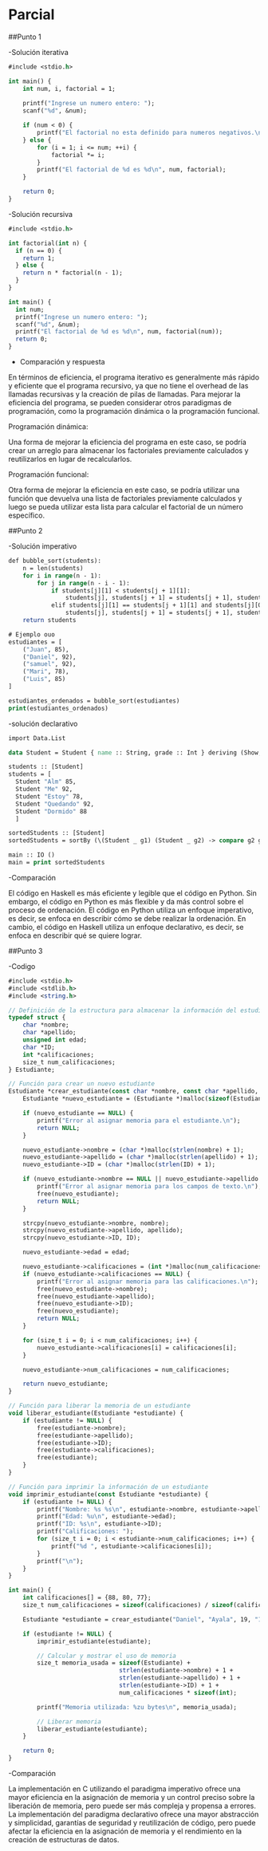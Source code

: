 # Parcial

##Punto 1

-Solución iterativa  
```do
#include <stdio.h>

int main() {
    int num, i, factorial = 1;
    
    printf("Ingrese un numero entero: ");
    scanf("%d", &num);

    if (num < 0) {
        printf("El factorial no esta definido para numeros negativos.\n");
    } else {
        for (i = 1; i <= num; ++i) {
            factorial *= i;
        }
        printf("El factorial de %d es %d\n", num, factorial);
    }

    return 0;
}
```
-Solución recursiva 
```do
#include <stdio.h>

int factorial(int n) {
  if (n == 0) {
    return 1;
  } else {
    return n * factorial(n - 1);
  }
}

int main() {
  int num;
  printf("Ingrese un numero entero: ");
  scanf("%d", &num);
  printf("El factorial de %d es %d\n", num, factorial(num));
  return 0;
}
```
- Comparación y respuesta
  
En términos de eficiencia, el programa iterativo es generalmente más rápido y eficiente que el programa recursivo, ya que no tiene el overhead de las llamadas recursivas y la creación de pilas de llamadas. Para mejorar la eficiencia del programa, se pueden considerar otros paradigmas de programación, como la programación dinámica o la programación funcional.

Programación dinámica:

Una forma de mejorar la eficiencia del programa en este caso, se podría crear un arreglo para almacenar los factoriales previamente calculados y reutilizarlos en lugar de recalcularlos.

Programación funcional:

Otra forma de mejorar la eficiencia en este caso, se podría utilizar una función que devuelva una lista de factoriales previamente calculados y luego se pueda utilizar esta lista para calcular el factorial de un número específico.

##Punto 2

-Solución imperativo 
```do
def bubble_sort(students):
    n = len(students)
    for i in range(n - 1):
        for j in range(n - i - 1):
            if students[j][1] < students[j + 1][1]:
                students[j], students[j + 1] = students[j + 1], students[j]
            elif students[j][1] == students[j + 1][1] and students[j][0] > students[j + 1][0]:
                students[j], students[j + 1] = students[j + 1], students[j]
    return students

# Ejemplo ouo
estudiantes = [
    ("Juan", 85),
    ("Daniel", 92),
    ("samuel", 92),
    ("Mari", 78),
    ("Luis", 85)
]

estudiantes_ordenados = bubble_sort(estudiantes)
print(estudiantes_ordenados)
```
-solución declarativo 
```do
import Data.List

data Student = Student { name :: String, grade :: Int } deriving (Show, Eq, Ord)

students :: [Student]
students = [  
  Student "Alm" 85,
  Student "Me" 92,
  Student "Estoy" 78,
  Student "Quedando" 92,
  Student "Dormido" 88
  ]

sortedStudents :: [Student]
sortedStudents = sortBy (\(Student _ g1) (Student _ g2) -> compare g2 g1) $ sortBy (\(Student n1 _) (Student n2 _) -> compare n1 n2) students

main :: IO ()
main = print sortedStudents
```
-Comparación 

El código en Haskell es más eficiente y legible que el código en Python. Sin embargo, el código en Python es más flexible y da más control sobre el proceso de ordenación. El código en Python utiliza un enfoque imperativo, es decir, se enfoca en describir cómo se debe realizar la ordenación. En cambio, el código en Haskell utiliza un enfoque declarativo, es decir, se enfoca en describir qué se quiere lograr.

##Punto 3

-Codigo 
```do
#include <stdio.h>
#include <stdlib.h>
#include <string.h>

// Definición de la estructura para almacenar la información del estudiante
typedef struct {
    char *nombre;
    char *apellido;
    unsigned int edad;
    char *ID;
    int *calificaciones;
    size_t num_calificaciones;
} Estudiante;

// Función para crear un nuevo estudiante
Estudiante *crear_estudiante(const char *nombre, const char *apellido, unsigned int edad, const char *ID, int *calificaciones, size_t num_calificaciones) {
    Estudiante *nuevo_estudiante = (Estudiante *)malloc(sizeof(Estudiante));

    if (nuevo_estudiante == NULL) {
        printf("Error al asignar memoria para el estudiante.\n");
        return NULL;
    }

    nuevo_estudiante->nombre = (char *)malloc(strlen(nombre) + 1);
    nuevo_estudiante->apellido = (char *)malloc(strlen(apellido) + 1);
    nuevo_estudiante->ID = (char *)malloc(strlen(ID) + 1);

    if (nuevo_estudiante->nombre == NULL || nuevo_estudiante->apellido == NULL || nuevo_estudiante->ID == NULL) {
        printf("Error al asignar memoria para los campos de texto.\n");
        free(nuevo_estudiante);
        return NULL;
    }

    strcpy(nuevo_estudiante->nombre, nombre);
    strcpy(nuevo_estudiante->apellido, apellido);
    strcpy(nuevo_estudiante->ID, ID);

    nuevo_estudiante->edad = edad;

    nuevo_estudiante->calificaciones = (int *)malloc(num_calificaciones * sizeof(int));
    if (nuevo_estudiante->calificaciones == NULL) {
        printf("Error al asignar memoria para las calificaciones.\n");
        free(nuevo_estudiante->nombre);
        free(nuevo_estudiante->apellido);
        free(nuevo_estudiante->ID);
        free(nuevo_estudiante);
        return NULL;
    }

    for (size_t i = 0; i < num_calificaciones; i++) {
        nuevo_estudiante->calificaciones[i] = calificaciones[i];
    }

    nuevo_estudiante->num_calificaciones = num_calificaciones;

    return nuevo_estudiante;
}

// Función para liberar la memoria de un estudiante
void liberar_estudiante(Estudiante *estudiante) {
    if (estudiante != NULL) {
        free(estudiante->nombre);
        free(estudiante->apellido);
        free(estudiante->ID);
        free(estudiante->calificaciones);
        free(estudiante);
    }
}

// Función para imprimir la información de un estudiante
void imprimir_estudiante(const Estudiante *estudiante) {
    if (estudiante != NULL) {
        printf("Nombre: %s %s\n", estudiante->nombre, estudiante->apellido);
        printf("Edad: %u\n", estudiante->edad);
        printf("ID: %s\n", estudiante->ID);
        printf("Calificaciones: ");
        for (size_t i = 0; i < estudiante->num_calificaciones; i++) {
            printf("%d ", estudiante->calificaciones[i]);
        }
        printf("\n");
    }
}

int main() {
    int calificaciones[] = {88, 80, 77};
    size_t num_calificaciones = sizeof(calificaciones) / sizeof(calificaciones[0]);

    Estudiante *estudiante = crear_estudiante("Daniel", "Ayala", 19, "1025321046", calificaciones, num_calificaciones);

    if (estudiante != NULL) {
        imprimir_estudiante(estudiante);

        // Calcular y mostrar el uso de memoria
        size_t memoria_usada = sizeof(Estudiante) + 
                               strlen(estudiante->nombre) + 1 + 
                               strlen(estudiante->apellido) + 1 + 
                               strlen(estudiante->ID) + 1 + 
                               num_calificaciones * sizeof(int);

        printf("Memoria utilizada: %zu bytes\n", memoria_usada);

        // Liberar memoria
        liberar_estudiante(estudiante);
    }

    return 0;
}
```
-Comparación 

La implementación en C utilizando el paradigma imperativo ofrece una mayor eficiencia en la asignación de memoria y un control preciso sobre la liberación de memoria, pero puede ser más compleja y propensa a errores. La implementación del paradigma declarativo ofrece una mayor abstracción y simplicidad, garantías de seguridad y reutilización de código, pero puede afectar la eficiencia en la asignación de memoria y el rendimiento en la creación de estructuras de datos.
